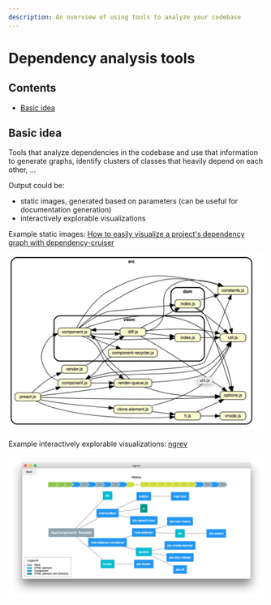 ```yaml
---
description: An overview of using tools to analyze your codebase
---
```


# Dependency analysis tools

## Contents

-   [Basic idea](#basic-idea)

## Basic idea

Tools that analyze dependencies in the codebase and use that information to generate graphs, identify clusters of classes that heavily depend on each other, ...

Output could be:

-   static images, generated based on parameters (can be useful for documentation generation)
-   interactively explorable visualizations

Example static images: [How to easily visualize a project's dependency graph with dependency-cruiser](https://www.netlify.com/blog/2018/08/23/how-to-easily-visualize-a-projects-dependency-graph-with-dependency-cruiser/)

![Static dependency visualization](_img/Dependency-analysis-tools/static-dependency-visualization.png)

Example interactively explorable visualizations: [ngrev](https://github.com/mgechev/ngrev)

![Interactive dependency visualization](_img/Dependency-analysis-tools/interactive-dependency-visualization.png)
